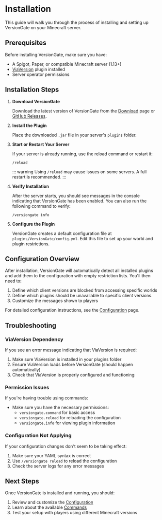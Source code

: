 # Installation

This guide will walk you through the process of installing and setting up VersionGate on your Minecraft server.

## Prerequisites

Before installing VersionGate, make sure you have:

- A Spigot, Paper, or compatible Minecraft server (1.13+)
- [ViaVersion](https://www.spigotmc.org/resources/viaversion.19254/) plugin installed
- Server operator permissions

## Installation Steps

1. **Download VersionGate**
   
   Download the latest version of VersionGate from the [Download](/download) page or [GitHub Releases](https://github.com/threefour/VersionGate/releases/latest).

2. **Install the Plugin**
   
   Place the downloaded `.jar` file in your server's `plugins` folder.

3. **Start or Restart Your Server**
   
   If your server is already running, use the reload command or restart it:
   
   ```
   /reload
   ```
   
   ::: warning
   Using `/reload` may cause issues on some servers. A full restart is recommended.
   :::

4. **Verify Installation**
   
   After the server starts, you should see messages in the console indicating that VersionGate has been enabled. You can also run the following command to verify:
   
   ```
   /versiongate info
   ```

5. **Configure the Plugin**
   
   VersionGate creates a default configuration file at `plugins/VersionGate/config.yml`. Edit this file to set up your world and plugin restrictions.

## Configuration Overview

After installation, VersionGate will automatically detect all installed plugins and add them to the configuration with empty restriction lists. You'll then need to:

1. Define which client versions are blocked from accessing specific worlds
2. Define which plugins should be unavailable to specific client versions
3. Customize the messages shown to players

For detailed configuration instructions, see the [Configuration](/guide/configuration) page.

## Troubleshooting

### ViaVersion Dependency

If you see an error message indicating that ViaVersion is required:

1. Make sure ViaVersion is installed in your plugins folder
2. Ensure ViaVersion loads before VersionGate (should happen automatically)
3. Check that ViaVersion is properly configured and functioning

### Permission Issues

If you're having trouble using commands:

- Make sure you have the necessary permissions:
  - `versiongate.command` for basic access
  - `versiongate.reload` for reloading the configuration
  - `versiongate.info` for viewing plugin information

### Configuration Not Applying

If your configuration changes don't seem to be taking effect:

1. Make sure your YAML syntax is correct
2. Use `/versiongate reload` to reload the configuration
3. Check the server logs for any error messages

## Next Steps

Once VersionGate is installed and running, you should:

1. Review and customize the [Configuration](/guide/configuration)
2. Learn about the available [Commands](/guide/commands)
3. Test your setup with players using different Minecraft versions 